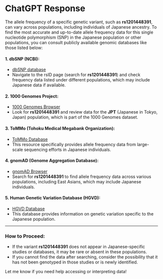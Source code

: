 # ChatGPT Response

The allele frequency of a specific genetic variant, such as **rs1201448391**, can vary across populations, including individuals of Japanese ancestry. To find the most accurate and up-to-date allele frequency data for this single nucleotide polymorphism (SNP) in the Japanese population or other populations, you can consult publicly available genomic databases like those listed below:

#### 1. **dbSNP (NCBI)**:
   - [dbSNP database](https://www.ncbi.nlm.nih.gov/snp/)
   - Navigate to the rsID page (search for **rs1201448391**) and check frequency data listed under different populations, which may include Japanese data if available.

#### 2. **1000 Genomes Project**:
   - [1000 Genomes Browser](https://www.internationalgenome.org/)
   - Look for **rs1201448391** and review data for the **JPT** (Japanese in Tokyo, Japan) population, which is part of the 1000 Genomes dataset.

#### 3. **ToMMo (Tohoku Medical Megabank Organization)**:
   - [ToMMo Database](https://jmorp.megabank.tohoku.ac.jp/)
   - This resource specifically provides allele frequency data from large-scale sequencing efforts in Japanese individuals.

#### 4. **gnomAD (Genome Aggregation Database)**:
   - [gnomAD Browser](https://gnomad.broadinstitute.org/)
   - Search for **rs1201448391** to find allele frequency data across various populations, including East Asians, which may include Japanese individuals.

#### 5. **Human Genetic Variation Database (HGVD)**:
   - [HGVD Database](https://www.hgvd.genome.med.kyoto-u.ac.jp/)
   - This database provides information on genetic variation specific to the Japanese population.

---

### How to Proceed:
- If the variant **rs1201448391** does not appear in Japanese-specific studies or databases, it may be rare or absent in these populations.
- If you cannot find the data after searching, consider the possibility that it has not been genotyped in those studies or is newly identified.

Let me know if you need help accessing or interpreting data!